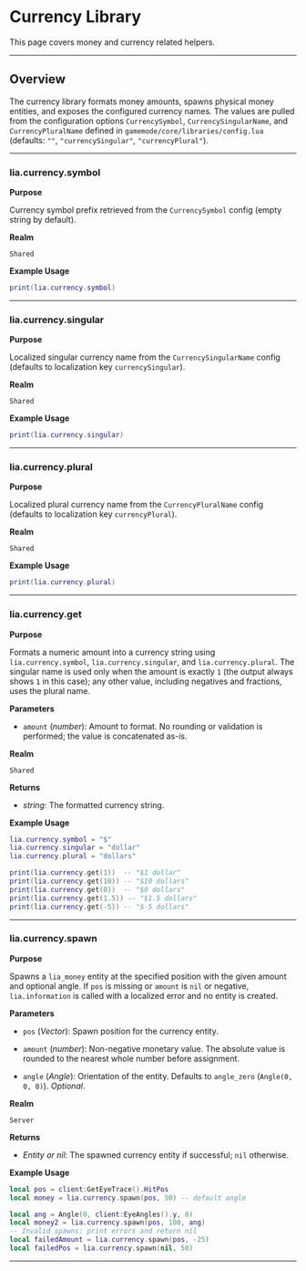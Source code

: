 # Currency Library

This page covers money and currency related helpers.

---

## Overview

The currency library formats money amounts, spawns physical money entities, and exposes the configured currency names. The values are pulled from the configuration options `CurrencySymbol`, `CurrencySingularName`, and `CurrencyPluralName` defined in `gamemode/core/libraries/config.lua` (defaults: `""`, `"currencySingular"`, `"currencyPlural"`).

---

### lia.currency.symbol

**Purpose**

Currency symbol prefix retrieved from the `CurrencySymbol` config (empty string by default).

**Realm**

`Shared`

**Example Usage**

```lua
print(lia.currency.symbol)
```

---

### lia.currency.singular

**Purpose**

Localized singular currency name from the `CurrencySingularName` config (defaults to localization key `currencySingular`).

**Realm**

`Shared`

**Example Usage**

```lua
print(lia.currency.singular)
```

---

### lia.currency.plural

**Purpose**

Localized plural currency name from the `CurrencyPluralName` config (defaults to localization key `currencyPlural`).

**Realm**

`Shared`

**Example Usage**

```lua
print(lia.currency.plural)
```

---

### lia.currency.get

**Purpose**

Formats a numeric amount into a currency string using `lia.currency.symbol`, `lia.currency.singular`, and `lia.currency.plural`. The singular name is used only when the amount is exactly `1` (the output always shows `1` in this case); any other value, including negatives and fractions, uses the plural name.

**Parameters**

* `amount` (*number*): Amount to format. No rounding or validation is performed; the value is concatenated as-is.

**Realm**

`Shared`

**Returns**

* *string*: The formatted currency string.

**Example Usage**

```lua
lia.currency.symbol = "$"
lia.currency.singular = "dollar"
lia.currency.plural = "dollars"

print(lia.currency.get(1))  -- "$1 dollar"
print(lia.currency.get(10)) -- "$10 dollars"
print(lia.currency.get(0))  -- "$0 dollars"
print(lia.currency.get(1.5)) -- "$1.5 dollars"
print(lia.currency.get(-5)) -- "$-5 dollars"
```

---

### lia.currency.spawn

**Purpose**

Spawns a `lia_money` entity at the specified position with the given amount and optional angle. If `pos` is missing or `amount` is `nil` or negative, `lia.information` is called with a localized error and no entity is created.

**Parameters**

* `pos` (*Vector*): Spawn position for the currency entity.

* `amount` (*number*): Non-negative monetary value. The absolute value is rounded to the nearest whole number before assignment.

* `angle` (*Angle*): Orientation of the entity. Defaults to `angle_zero` (`Angle(0, 0, 0)`). *Optional*.

**Realm**

`Server`

**Returns**

* *Entity or nil*: The spawned currency entity if successful; `nil` otherwise.

**Example Usage**

```lua
local pos = client:GetEyeTrace().HitPos
local money = lia.currency.spawn(pos, 50) -- default angle

local ang = Angle(0, client:EyeAngles().y, 0)
local money2 = lia.currency.spawn(pos, 100, ang)
-- Invalid spawns: print errors and return nil
local failedAmount = lia.currency.spawn(pos, -25)
local failedPos = lia.currency.spawn(nil, 50)
```

---
